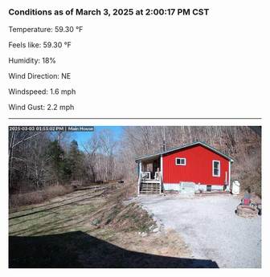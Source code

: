 ### Conditions as of March 3, 2025 at 2:00:17 PM CST 

Temperature: 59.30 &deg;F

Feels like: 59.30 &deg;F

Humidity: 18%

Wind Direction: NE

Windspeed: 1.6 mph

Wind Gust: 2.2 mph

---

<img src="./images/latest.jpeg"/>

